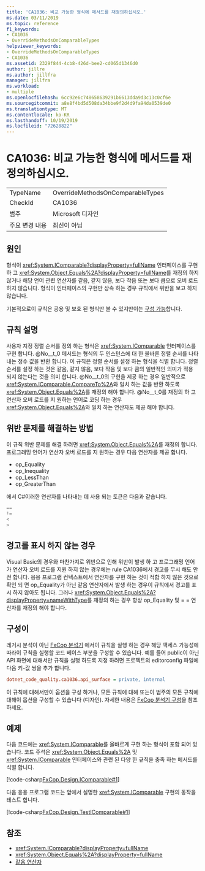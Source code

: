 ```yaml
---
title: 'CA1036: 비교 가능한 형식에 메서드를 재정의하십시오.'
ms.date: 03/11/2019
ms.topic: reference
f1_keywords:
- CA1036
- OverrideMethodsOnComparableTypes
helpviewer_keywords:
- OverrideMethodsOnComparableTypes
- CA1036
ms.assetid: 2329f844-4cb8-426d-bee2-cd065d1346d0
author: jillre
ms.author: jillfra
manager: jillfra
ms.workload:
- multiple
ms.openlocfilehash: 6cc92e6c748658639291b6613dda9d3c13c0cf6e
ms.sourcegitcommit: a8e8f4bd5d508da34bbe9f2d4d9fa94da0539de0
ms.translationtype: MT
ms.contentlocale: ko-KR
ms.lasthandoff: 10/19/2019
ms.locfileid: "72628822"
---
```

# <a name="ca1036-override-methods-on-comparable-types"></a>CA1036: 비교 가능한 형식에 메서드를 재정의하십시오.

|||
|-|-|
|TypeName|OverrideMethodsOnComparableTypes|
|CheckId|CA1036|
|범주|Microsoft 디자인|
|주요 변경 내용|최신이 아님|

## <a name="cause"></a>원인

형식이 <xref:System.IComparable?displayProperty=fullName> 인터페이스를 구현 하 고 <xref:System.Object.Equals%2A?displayProperty=fullName>를 재정의 하지 않거나 해당 언어 관련 연산자를 같음, 같지 않음, 보다 작음 또는 보다 큼으로 오버 로드 하지 않습니다. 형식이 인터페이스의 구현만 상속 하는 경우 규칙에서 위반을 보고 하지 않습니다.

기본적으로이 규칙은 공용 및 보호 된 형식만 볼 수 있지만이는 [구성 가능](#configurability)합니다.

## <a name="rule-description"></a>규칙 설명

사용자 지정 정렬 순서를 정의 하는 형식은 <xref:System.IComparable> 인터페이스를 구현 합니다. @No__t_0 메서드는 형식의 두 인스턴스에 대 한 올바른 정렬 순서를 나타내는 정수 값을 반환 합니다. 이 규칙은 정렬 순서를 설정 하는 형식을 식별 합니다. 정렬 순서를 설정 하는 것은 같음, 같지 않음, 보다 작음 및 보다 큼의 일반적인 의미가 적용 되지 않는다는 것을 의미 합니다. @No__t_0의 구현을 제공 하는 경우 일반적으로 <xref:System.IComparable.CompareTo%2A>와 일치 하는 값을 반환 하도록 <xref:System.Object.Equals%2A>를 재정의 해야 합니다. @No__t_0를 재정의 하 고 연산자 오버 로드를 지 원하는 언어로 코딩 하는 경우 <xref:System.Object.Equals%2A>와 일치 하는 연산자도 제공 해야 합니다.

## <a name="how-to-fix-violations"></a>위반 문제를 해결하는 방법

이 규칙 위반 문제를 해결 하려면 <xref:System.Object.Equals%2A>를 재정의 합니다. 프로그래밍 언어가 연산자 오버 로드를 지 원하는 경우 다음 연산자를 제공 합니다.

- op_Equality
- op_Inequality
- op_LessThan
- op_GreaterThan

에서 C#이러한 연산자를 나타내는 데 사용 되는 토큰은 다음과 같습니다.

```csharp
==
!=
<
>
```

## <a name="when-to-suppress-warnings"></a>경고를 표시 하지 않는 경우

Visual Basic의 경우와 마찬가지로 위반으로 인해 위반이 발생 하 고 프로그래밍 언어가 연산자 오버 로드를 지원 하지 않는 경우에는 rule CA1036에서 경고를 무시 해도 안전 합니다. 응용 프로그램 컨텍스트에서 연산자를 구현 하는 것이 적합 하지 않은 것으로 확인 되 면 op_Equality가 아닌 같음 연산자에서 발생 하는 경우이 규칙에서 경고를 표시 하지 않아도 됩니다. 그러나 <xref:System.Object.Equals%2A?displayProperty=nameWithType>를 재정의 하는 경우 항상 op_Equality 및 = = 연산자를 재정의 해야 합니다.

## <a name="configurability"></a>구성이

레거시 분석이 아닌 [FxCop 분석기](install-fxcop-analyzers.md) 에서이 규칙을 실행 하는 경우 해당 액세스 가능성에 따라이 규칙을 실행할 코드 베이스 부분을 구성할 수 있습니다. 예를 들어 public이 아닌 API 화면에 대해서만 규칙을 실행 하도록 지정 하려면 프로젝트의 editorconfig 파일에 다음 키-값 쌍을 추가 합니다.

```ini
dotnet_code_quality.ca1036.api_surface = private, internal
```

이 규칙에 대해서만이 옵션을 구성 하거나, 모든 규칙에 대해 또는이 범주의 모든 규칙에 대해이 옵션을 구성할 수 있습니다 (디자인). 자세한 내용은 [FxCop 분석기 구성](configure-fxcop-analyzers.md)을 참조 하세요.

## <a name="examples"></a>예제

다음 코드에는 <xref:System.IComparable>를 올바르게 구현 하는 형식이 포함 되어 있습니다. 코드 주석은 <xref:System.Object.Equals%2A> 및 <xref:System.IComparable> 인터페이스와 관련 된 다양 한 규칙을 충족 하는 메서드를 식별 합니다.

[!code-csharp[FxCop.Design.IComparable#1](../code-quality/codesnippet/CSharp/ca1036-override-methods-on-comparable-types_1.cs)]

다음 응용 프로그램 코드는 앞에서 설명한 <xref:System.IComparable> 구현의 동작을 테스트 합니다.

[!code-csharp[FxCop.Design.TestIComparable#1](../code-quality/codesnippet/CSharp/ca1036-override-methods-on-comparable-types_2.cs)]

## <a name="see-also"></a>참조

- <xref:System.IComparable?displayProperty=fullName>
- <xref:System.Object.Equals%2A?displayProperty=fullName>
- [같음 연산자](/dotnet/standard/design-guidelines/equality-operators)
